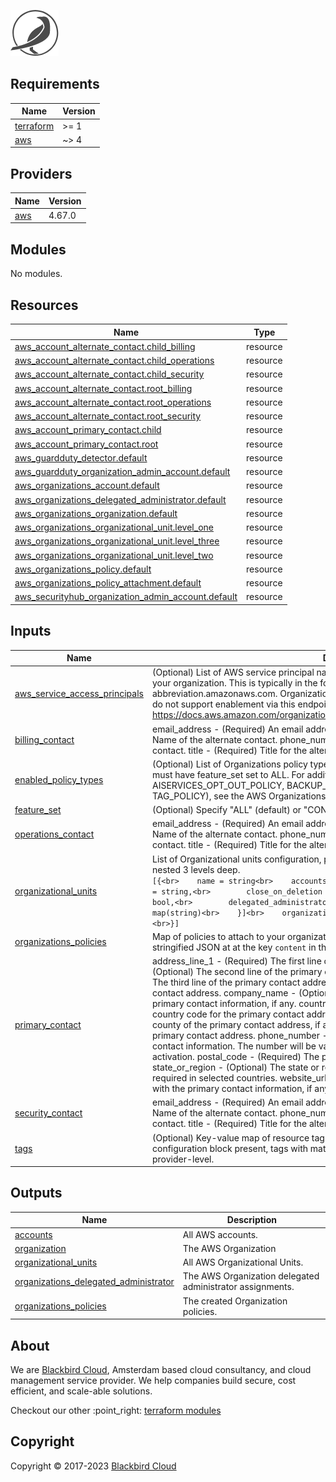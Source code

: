 [![blackbird-logo](https://raw.githubusercontent.com/blackbird-cloud/terraform-module-template/main/.config/logo_simple.png)](https://blackbird.cloud)

## Requirements

| Name | Version |
|------|---------|
| <a name="requirement_terraform"></a> [terraform](#requirement\_terraform) | >= 1 |
| <a name="requirement_aws"></a> [aws](#requirement\_aws) | ~> 4 |

## Providers

| Name | Version |
|------|---------|
| <a name="provider_aws"></a> [aws](#provider\_aws) | 4.67.0 |

## Modules

No modules.

## Resources

| Name | Type |
|------|------|
| [aws_account_alternate_contact.child_billing](https://registry.terraform.io/providers/hashicorp/aws/latest/docs/resources/account_alternate_contact) | resource |
| [aws_account_alternate_contact.child_operations](https://registry.terraform.io/providers/hashicorp/aws/latest/docs/resources/account_alternate_contact) | resource |
| [aws_account_alternate_contact.child_security](https://registry.terraform.io/providers/hashicorp/aws/latest/docs/resources/account_alternate_contact) | resource |
| [aws_account_alternate_contact.root_billing](https://registry.terraform.io/providers/hashicorp/aws/latest/docs/resources/account_alternate_contact) | resource |
| [aws_account_alternate_contact.root_operations](https://registry.terraform.io/providers/hashicorp/aws/latest/docs/resources/account_alternate_contact) | resource |
| [aws_account_alternate_contact.root_security](https://registry.terraform.io/providers/hashicorp/aws/latest/docs/resources/account_alternate_contact) | resource |
| [aws_account_primary_contact.child](https://registry.terraform.io/providers/hashicorp/aws/latest/docs/resources/account_primary_contact) | resource |
| [aws_account_primary_contact.root](https://registry.terraform.io/providers/hashicorp/aws/latest/docs/resources/account_primary_contact) | resource |
| [aws_guardduty_detector.default](https://registry.terraform.io/providers/hashicorp/aws/latest/docs/resources/guardduty_detector) | resource |
| [aws_guardduty_organization_admin_account.default](https://registry.terraform.io/providers/hashicorp/aws/latest/docs/resources/guardduty_organization_admin_account) | resource |
| [aws_organizations_account.default](https://registry.terraform.io/providers/hashicorp/aws/latest/docs/resources/organizations_account) | resource |
| [aws_organizations_delegated_administrator.default](https://registry.terraform.io/providers/hashicorp/aws/latest/docs/resources/organizations_delegated_administrator) | resource |
| [aws_organizations_organization.default](https://registry.terraform.io/providers/hashicorp/aws/latest/docs/resources/organizations_organization) | resource |
| [aws_organizations_organizational_unit.level_one](https://registry.terraform.io/providers/hashicorp/aws/latest/docs/resources/organizations_organizational_unit) | resource |
| [aws_organizations_organizational_unit.level_three](https://registry.terraform.io/providers/hashicorp/aws/latest/docs/resources/organizations_organizational_unit) | resource |
| [aws_organizations_organizational_unit.level_two](https://registry.terraform.io/providers/hashicorp/aws/latest/docs/resources/organizations_organizational_unit) | resource |
| [aws_organizations_policy.default](https://registry.terraform.io/providers/hashicorp/aws/latest/docs/resources/organizations_policy) | resource |
| [aws_organizations_policy_attachment.default](https://registry.terraform.io/providers/hashicorp/aws/latest/docs/resources/organizations_policy_attachment) | resource |
| [aws_securityhub_organization_admin_account.default](https://registry.terraform.io/providers/hashicorp/aws/latest/docs/resources/securityhub_organization_admin_account) | resource |

## Inputs

| Name | Description | Type | Default | Required |
|------|-------------|------|---------|:--------:|
| <a name="input_aws_service_access_principals"></a> [aws\_service\_access\_principals](#input\_aws\_service\_access\_principals) | (Optional) List of AWS service principal names for which you want to enable integration with your organization. This is typically in the form of a URL, such as service-abbreviation.amazonaws.com. Organization must have feature\_set set to ALL. Some services do not support enablement via this endpoint, see warning in aws docs. https://docs.aws.amazon.com/organizations/latest/userguide/orgs_integrate_services_list.html | `list(string)` | n/a | yes |
| <a name="input_billing_contact"></a> [billing\_contact](#input\_billing\_contact) | email\_address - (Required) An email address for the alternate contact. name - (Required) Name of the alternate contact. phone\_number - (Required) Phone number for the alternate contact. title - (Required) Title for the alternate contact. | `any` | n/a | yes |
| <a name="input_enabled_policy_types"></a> [enabled\_policy\_types](#input\_enabled\_policy\_types) | (Optional) List of Organizations policy types to enable in the Organization Root. Organization must have feature\_set set to ALL. For additional information about valid policy types (e.g., AISERVICES\_OPT\_OUT\_POLICY, BACKUP\_POLICY, SERVICE\_CONTROL\_POLICY, and TAG\_POLICY), see the AWS Organizations API Reference. | `list(string)` | n/a | yes |
| <a name="input_feature_set"></a> [feature\_set](#input\_feature\_set) | (Optional) Specify "ALL" (default) or "CONSOLIDATED\_BILLING". | `string` | n/a | yes |
| <a name="input_operations_contact"></a> [operations\_contact](#input\_operations\_contact) | email\_address - (Required) An email address for the alternate contact. name - (Required) Name of the alternate contact. phone\_number - (Required) Phone number for the alternate contact. title - (Required) Title for the alternate contact. | `any` | n/a | yes |
| <a name="input_organizational_units"></a> [organizational\_units](#input\_organizational\_units) | List of Organizational units configuration, plus sub accounts. Organizational units can be nested 3 levels deep.<br>`[{<br>    name = string<br>    accounts: [{<br>        name = string,<br>        email = string,<br>        close_on_deletion = bool,<br>        iam_user_access_to_billing= bool,<br>        delegated_administrator_services = list(string)<br>        tags = map(string)<br>    }]<br>    organizational_units: list(ou)<br>    tags : map(string)<br>}]` | `list(any)` | n/a | yes |
| <a name="input_organizations_policies"></a> [organizations\_policies](#input\_organizations\_policies) | Map of policies to attach to your organization. Key will be used as policy name, provide the stringified JSON at at the key `content` in the value of the map. | `map(any)` | `{}` | no |
| <a name="input_primary_contact"></a> [primary\_contact](#input\_primary\_contact) | address\_line\_1 - (Required) The first line of the primary contact address. address\_line\_2 - (Optional) The second line of the primary contact address, if any. address\_line\_3 - (Optional) The third line of the primary contact address, if any. city - (Required) The city of the primary contact address. company\_name - (Optional) The name of the company associated with the primary contact information, if any. country\_code - (Required) The ISO-3166 two-letter country code for the primary contact address. district\_or\_county - (Optional) The district or county of the primary contact address, if any. full\_name - (Required) The full name of the primary contact address. phone\_number - (Required) The phone number of the primary contact information. The number will be validated and, in some countries, checked for activation. postal\_code - (Required) The postal code of the primary contact address. state\_or\_region - (Optional) The state or region of the primary contact address. This field is required in selected countries. website\_url - (Optional) The URL of the website associated with the primary contact information, if any. | `any` | n/a | yes |
| <a name="input_security_contact"></a> [security\_contact](#input\_security\_contact) | email\_address - (Required) An email address for the alternate contact. name - (Required) Name of the alternate contact. phone\_number - (Required) Phone number for the alternate contact. title - (Required) Title for the alternate contact. | `any` | n/a | yes |
| <a name="input_tags"></a> [tags](#input\_tags) | (Optional) Key-value map of resource tags. If configured with a provider `default_tags` configuration block present, tags with matching keys will overwrite those defined at the provider-level. | `map(string)` | `{}` | no |

## Outputs

| Name | Description |
|------|-------------|
| <a name="output_accounts"></a> [accounts](#output\_accounts) | All AWS accounts. |
| <a name="output_organization"></a> [organization](#output\_organization) | The AWS Organization |
| <a name="output_organizational_units"></a> [organizational\_units](#output\_organizational\_units) | All AWS Organizational Units. |
| <a name="output_organizations_delegated_administrator"></a> [organizations\_delegated\_administrator](#output\_organizations\_delegated\_administrator) | The AWS Organization delegated administrator assignments. |
| <a name="output_organizations_policies"></a> [organizations\_policies](#output\_organizations\_policies) | The created Organization policies. |

## About

We are [Blackbird Cloud](https://blackbird.cloud), Amsterdam based cloud consultancy, and cloud management service provider. We help companies build secure, cost efficient, and scale-able solutions.

Checkout our other :point\_right: [terraform modules](https://registry.terraform.io/namespaces/blackbird-cloud)

## Copyright

Copyright © 2017-2023 [Blackbird Cloud](https://blackbird.cloud)
